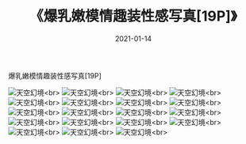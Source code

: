 ﻿---
layout: post
title: 《爆乳嫩模情趣装性感写真[19P]》
date: 2021-01-14
img: http://photo.orgx.cf/性感/2021/爆乳嫩模情趣装性感写真[19P]/000.jpg
tags: [美女,性感,泳衣]
---

爆乳嫩模情趣装性感写真[19P]



![天空幻境](http://photo.orgx.cf/性感/2021/爆乳嫩模情趣装性感写真[19P]/001.jpg''天空幻境'')<br>
![天空幻境](http://photo.orgx.cf/性感/2021/爆乳嫩模情趣装性感写真[19P]/002.jpg''天空幻境'')<br>
![天空幻境](http://photo.orgx.cf/性感/2021/爆乳嫩模情趣装性感写真[19P]/003.jpg''天空幻境'')<br>
![天空幻境](http://photo.orgx.cf/性感/2021/爆乳嫩模情趣装性感写真[19P]/004.jpg''天空幻境'')<br>
![天空幻境](http://photo.orgx.cf/性感/2021/爆乳嫩模情趣装性感写真[19P]/005.jpg''天空幻境'')<br>
![天空幻境](http://photo.orgx.cf/性感/2021/爆乳嫩模情趣装性感写真[19P]/006.jpg''天空幻境'')<br>
![天空幻境](http://photo.orgx.cf/性感/2021/爆乳嫩模情趣装性感写真[19P]/007.jpg''天空幻境'')<br>
![天空幻境](http://photo.orgx.cf/性感/2021/爆乳嫩模情趣装性感写真[19P]/008.jpg''天空幻境'')<br>
![天空幻境](http://photo.orgx.cf/性感/2021/爆乳嫩模情趣装性感写真[19P]/009.jpg''天空幻境'')<br>
![天空幻境](http://photo.orgx.cf/性感/2021/爆乳嫩模情趣装性感写真[19P]/010.jpg''天空幻境'')<br>
![天空幻境](http://photo.orgx.cf/性感/2021/爆乳嫩模情趣装性感写真[19P]/011.jpg''天空幻境'')<br>
![天空幻境](http://photo.orgx.cf/性感/2021/爆乳嫩模情趣装性感写真[19P]/012.jpg''天空幻境'')<br>
![天空幻境](http://photo.orgx.cf/性感/2021/爆乳嫩模情趣装性感写真[19P]/013.jpg''天空幻境'')<br>
![天空幻境](http://photo.orgx.cf/性感/2021/爆乳嫩模情趣装性感写真[19P]/014.jpg''天空幻境'')<br>
![天空幻境](http://photo.orgx.cf/性感/2021/爆乳嫩模情趣装性感写真[19P]/015.jpg''天空幻境'')<br>
![天空幻境](http://photo.orgx.cf/性感/2021/爆乳嫩模情趣装性感写真[19P]/016.jpg''天空幻境'')<br>
![天空幻境](http://photo.orgx.cf/性感/2021/爆乳嫩模情趣装性感写真[19P]/017.jpg''天空幻境'')<br>
![天空幻境](http://photo.orgx.cf/性感/2021/爆乳嫩模情趣装性感写真[19P]/018.jpg''天空幻境'')<br>
![天空幻境](http://photo.orgx.cf/性感/2021/爆乳嫩模情趣装性感写真[19P]/019.jpg''天空幻境'')<br>